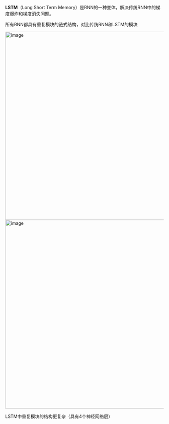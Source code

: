 
**LSTM**（Long Short Term Memory）是RNN的一种变体，解决传统RNN中的梯度爆炸和梯度消失问题。

所有RNN都具有重复模块的链式结构，对比传统RNN和LSTM的模块

<img width="597" alt="image" src="https://github.com/user-attachments/assets/eab044c5-598c-42f9-acd5-360e24fa0831">
<img width="599" alt="image" src="https://github.com/user-attachments/assets/79434b60-0fee-4a95-af99-e05569ff72fe">

LSTM中重复模块的结构更复杂（具有4个神经网络层）
